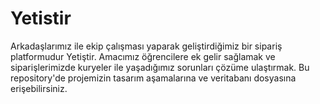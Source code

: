 # Yetistir
Arkadaşlarımız ile ekip çalışması yaparak geliştirdiğimiz bir sipariş platformudur Yetiştir. Amacımız öğrencilere ek gelir sağlamak ve siparişlerimizde kuryeler ile yaşadığımız sorunları çözüme ulaştırmak. Bu repository'de projemizin tasarım aşamalarına ve veritabanı dosyasına erişebilirsiniz.
